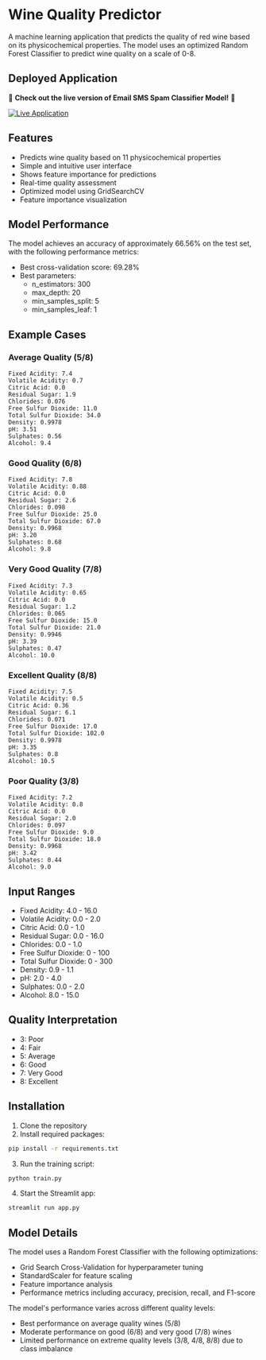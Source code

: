 # Wine Quality Predictor

A machine learning application that predicts the quality of red wine based on its physicochemical properties. The model uses an optimized Random Forest Classifier to predict wine quality on a scale of 0-8.

## Deployed Application

🚀 **Check out the live version of Email SMS Spam Classifier Model!** 🚀

[![Live Application](https://img.shields.io/badge/Live%20Application-Click%20Here-brightgreen)](https://wine-quality-predictione.streamlit.app/)

## Features

- Predicts wine quality based on 11 physicochemical properties
- Simple and intuitive user interface
- Shows feature importance for predictions
- Real-time quality assessment
- Optimized model using GridSearchCV
- Feature importance visualization

## Model Performance

The model achieves an accuracy of approximately 66.56% on the test set, with the following performance metrics:
- Best cross-validation score: 69.28%
- Best parameters: 
  - n_estimators: 300
  - max_depth: 20
  - min_samples_split: 5
  - min_samples_leaf: 1

## Example Cases

### Average Quality (5/8)
```
Fixed Acidity: 7.4
Volatile Acidity: 0.7
Citric Acid: 0.0
Residual Sugar: 1.9
Chlorides: 0.076
Free Sulfur Dioxide: 11.0
Total Sulfur Dioxide: 34.0
Density: 0.9978
pH: 3.51
Sulphates: 0.56
Alcohol: 9.4
```

### Good Quality (6/8)
```
Fixed Acidity: 7.8
Volatile Acidity: 0.88
Citric Acid: 0.0
Residual Sugar: 2.6
Chlorides: 0.098
Free Sulfur Dioxide: 25.0
Total Sulfur Dioxide: 67.0
Density: 0.9968
pH: 3.20
Sulphates: 0.68
Alcohol: 9.8
```

### Very Good Quality (7/8)
```
Fixed Acidity: 7.3
Volatile Acidity: 0.65
Citric Acid: 0.0
Residual Sugar: 1.2
Chlorides: 0.065
Free Sulfur Dioxide: 15.0
Total Sulfur Dioxide: 21.0
Density: 0.9946
pH: 3.39
Sulphates: 0.47
Alcohol: 10.0
```

### Excellent Quality (8/8)
```
Fixed Acidity: 7.5
Volatile Acidity: 0.5
Citric Acid: 0.36
Residual Sugar: 6.1
Chlorides: 0.071
Free Sulfur Dioxide: 17.0
Total Sulfur Dioxide: 102.0
Density: 0.9978
pH: 3.35
Sulphates: 0.8
Alcohol: 10.5
```

### Poor Quality (3/8)
```
Fixed Acidity: 7.2
Volatile Acidity: 0.8
Citric Acid: 0.0
Residual Sugar: 2.0
Chlorides: 0.097
Free Sulfur Dioxide: 9.0
Total Sulfur Dioxide: 18.0
Density: 0.9968
pH: 3.42
Sulphates: 0.44
Alcohol: 9.0
```

## Input Ranges

- Fixed Acidity: 4.0 - 16.0
- Volatile Acidity: 0.0 - 2.0
- Citric Acid: 0.0 - 1.0
- Residual Sugar: 0.0 - 16.0
- Chlorides: 0.0 - 1.0
- Free Sulfur Dioxide: 0 - 100
- Total Sulfur Dioxide: 0 - 300
- Density: 0.9 - 1.1
- pH: 2.0 - 4.0
- Sulphates: 0.0 - 2.0
- Alcohol: 8.0 - 15.0

## Quality Interpretation

- 3: Poor
- 4: Fair
- 5: Average
- 6: Good
- 7: Very Good
- 8: Excellent

## Installation

1. Clone the repository
2. Install required packages:
```bash
pip install -r requirements.txt
```
3. Run the training script:
```bash
python train.py
```
4. Start the Streamlit app:
```bash
streamlit run app.py
```

## Model Details

The model uses a Random Forest Classifier with the following optimizations:
- Grid Search Cross-Validation for hyperparameter tuning
- StandardScaler for feature scaling
- Feature importance analysis
- Performance metrics including accuracy, precision, recall, and F1-score

The model's performance varies across different quality levels:
- Best performance on average quality wines (5/8)
- Moderate performance on good (6/8) and very good (7/8) wines
- Limited performance on extreme quality levels (3/8, 4/8, 8/8) due to class imbalance 
